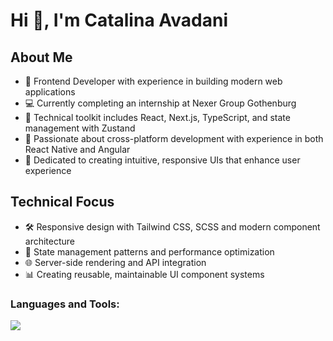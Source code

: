 <h1 align="left">Hi 👋, I'm Catalina Avadani</h1>

## About Me
- 🚀 Frontend Developer with experience in building modern web applications
- 💻 Currently completing an internship at Nexer Group Gothenburg
- 🔧 Technical toolkit includes React, Next.js, TypeScript, and state management with Zustand
- 📱 Passionate about cross-platform development with experience in both React Native and Angular
- 🎨 Dedicated to creating intuitive, responsive UIs that enhance user experience

## Technical Focus
- 🛠️ Responsive design with Tailwind CSS, SCSS and modern component architecture
- 🔄 State management patterns and performance optimization
- 🌐 Server-side rendering and API integration
- 📊 Creating reusable, maintainable UI component systems

<h3 align="left">Languages and Tools:</h3>

  <p align="left">
  <a href="https://skillicons.dev">
    <img src="https://skillicons.dev/icons?i=js,ts,react,nextjs,css,html,tailwind,styledcomponents,materialui,mongodb,postgres,prisma,cypress,nodejs,express,figma,git,github,gradle,kotlin,androidstudio,vscode&perline=12" />
  </a>
</p>


